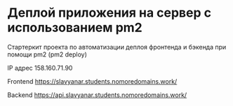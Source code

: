 # Деплой приложения на сервер с использованием pm2

Стартеркит проекта по автоматизации деплоя фронтенда и бэкенда при помощи pm2 (pm2 deploy)

IP адрес 158.160.71.90

Frontend https://slavyanar.students.nomoredomains.work/

Backend https://api.slavyanar.students.nomoredomains.work/